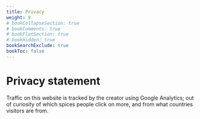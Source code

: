 ```yaml
---
title: Privacy
weight: 9
# bookCollapseSection: true
# bookComments: true
# bookFlatSection: true
# bookHidden: true
bookSearchExclude: true
bookToc: false
---
```


# Privacy statement

Traffic on this website is tracked by the creator using Google Analytics; out of curiosity of which spices people click on more, and from what countries visitors are from.